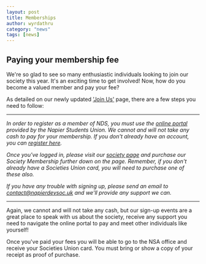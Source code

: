 ```yaml
---
layout: post
title: Memberships
author: wyrdathru
category: "news"
tags: [news]
---
```


## Paying your membership fee
We're so glad to see so many enthusiastic individuals looking to join our society this year. It's an exciting time to get involved! Now, how do you become a valued member and pay your fee?

As detailed on our newly updated <a href="http://napierdevsoc.uk/join/index.html">'Join Us'</a> page, there are a few steps you need to follow:

---

*In order to register as a member of NDS, you must use the <a href="http://www.napierstudents.com/login/">online portal</a> provided by the Napier Students Union. We cannot and will not take any cash to pay for your membership. If you don't already have an account, you can <a href="http://www.napierstudents.com/account/register/guest/">register here</a>.*

*Once you've logged in, please visit our <a href="http://www.napierstudents.com/organisation/societies/developers/">society page</a> and purchase our Society Membership further down on the page. Remember, if you don't already have a Societies Union card, you will need to purchase one of these also.*

*If you have any trouble with signing up, please send an email to contact@napierdevsoc.uk and we'll provide any support we can.*

---

Again, we cannot and will not take any cash, but our sign-up events are a great place to speak with us about the society, receive any support you need to navigate the online portal to pay and meet other individuals like yourself!

Once you've paid your fees you will be able to go to the NSA office and receive your Societies Union card. You must bring or show a copy of your receipt as proof of purchase.